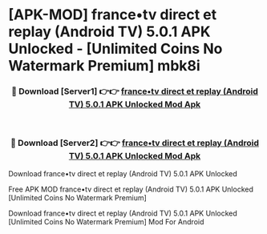# [APK-MOD] france•tv   direct et replay (Android TV) 5.0.1 APK Unlocked - [Unlimited Coins No Watermark Premium] mbk8i



<div align="center">
<h3>🔴 Download [Server1] 👉👉 <a href="https://momento.my/?title=france•tv___direct_et_replay_(Android_TV)_5.0.1_APK_Unlocked">france•tv   direct et replay (Android TV) 5.0.1 APK Unlocked Mod Apk</a></h3><br>

<h3>🔴 Download [Server2] 👉👉 <a href="https://momento.my/?title=france•tv___direct_et_replay_(Android_TV)_5.0.1_APK_Unlocked">france•tv   direct et replay (Android TV) 5.0.1 APK Unlocked Mod Apk</a></h3>
</div>



Download france•tv   direct et replay (Android TV) 5.0.1 APK Unlocked 

Free APK MOD france•tv   direct et replay (Android TV) 5.0.1 APK Unlocked [Unlimited Coins No Watermark Premium]

Download france•tv   direct et replay (Android TV) 5.0.1 APK Unlocked [Unlimited Coins No Watermark Premium] Mod For Android
